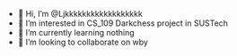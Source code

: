 - 👋 Hi, I’m @Ljkkkkkkkkkkkkkkkkkk
- 👀 I’m interested in CS_109 Darkchess project in SUSTech
- 🌱 I’m currently learning nothing
- 💞️ I’m looking to collaborate on wby

<!---
Ljkkkkkkkkkkkkkkkkkk/Ljkkkkkkkkkkkkkkkkkk is a ✨ special ✨ repository because its `README.md` (this file) appears on your GitHub profile.
You can click the Preview link to take a look at your changes.
--->
